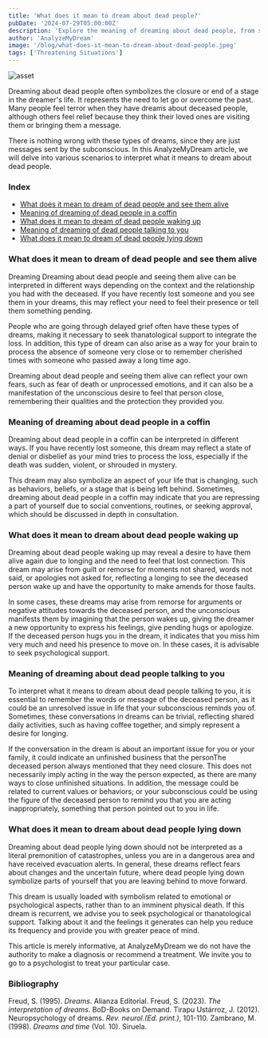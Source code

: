 ```yaml
---
title: 'What does it mean to dream about dead people?'
pubDate: '2024-07-29T05:00:00Z'
description: 'Explore the meaning of dreaming about dead people, from seeing them alive to conversations and dreams with deceased people. Understand the possible messages and symbolism.'
author: 'AnalyzeMyDream'
image: '/blog/what-does-it-mean-to-dream-about-dead-people.jpeg'
tags: ['Threatening Situations']
---
```


![asset](/blog/what-does-it-mean-to-dream-about-dead-people.jpeg)

Dreaming about dead people often symbolizes the closure or end of a stage in the dreamer's life. It represents the need to let go or overcome the past. Many people feel terror when they have dreams about deceased people, although others feel relief because they think their loved ones are visiting them or bringing them a message.

There is nothing wrong with these types of dreams, since they are just messages sent by the subconscious. In this AnalyzeMyDream article, we will delve into various scenarios to interpret what it means to dream about dead people.

### Index

- [What does it mean to dream of dead people and see them alive](#what-does-it-mean-to-dream-of-dead-people-and-see-them-alive)
- [Meaning of dreaming of dead people in a coffin](#meaning-of-dreaming-of-dead-people-in-a-coffin)
- [What does it mean to dream of dead people waking up](#what-does-it-mean-to-dream-of-dead-people-waking-up)
- [Meaning of dreaming of dead people talking to you](#meaning-of-dreaming-of-dead-people-talking-to-you)
- [What does it mean to dream of dead people lying down](#what-does-it-mean-to-dream-of-dead-people-lying-down)

### What does it mean to dream of dead people and see them alive

Dreaming Dreaming about dead people and seeing them alive can be interpreted in different ways depending on the context and the relationship you had with the deceased. If you have recently lost someone and you see them in your dreams, this may reflect your need to feel their presence or tell them something pending.

People who are going through delayed grief often have these types of dreams, making it necessary to seek thanatological support to integrate the loss. In addition, this type of dream can also arise as a way for your brain to process the absence of someone very close or to remember cherished times with someone who passed away a long time ago.

Dreaming about dead people and seeing them alive can reflect your own fears, such as fear of death or unprocessed emotions, and it can also be a manifestation of the unconscious desire to feel that person close, remembering their qualities and the protection they provided you. 

### Meaning of dreaming about dead people in a coffin

Dreaming about dead people in a coffin can be interpreted in different ways. If you have recently lost someone, this dream may reflect a state of denial or disbelief as your mind tries to process the loss, especially if the death was sudden, violent, or shrouded in mystery.

This dream may also symbolize an aspect of your life that is changing, such as behaviors, beliefs, or a stage that is being left behind. Sometimes, dreaming about dead people in a coffin may indicate that you are repressing a part of yourself due to social conventions, routines, or seeking approval, which should be discussed in depth in consultation.

### What does it mean to dream about dead people waking up

Dreaming about dead people waking up may reveal a desire to have them alive again due to longing and the need to feel that lost connection. This dream may arise from guilt or remorse for moments not shared, words not said, or apologies not asked for, reflecting a longing to see the deceased person wake up and have the opportunity to make amends for those faults.

In some cases, these dreams may arise from remorse for arguments or negative attitudes towards the deceased person, and the unconscious manifests them by imagining that the person wakes up, giving the dreamer a new opportunity to express his feelings, give pending hugs or apologize. If the deceased person hugs you in the dream, it indicates that you miss him very much and need his presence to move on. In these cases, it is advisable to seek psychological support. 

### Meaning of dreaming about dead people talking to you

To interpret what it means to dream about dead people talking to you, it is essential to remember the words or message of the deceased person, as it could be an unresolved issue in life that your subconscious reminds you of. Sometimes, these conversations in dreams can be trivial, reflecting shared daily activities, such as having coffee together, and simply represent a desire for longing. 

If the conversation in the dream is about an important issue for you or your family, it could indicate an unfinished business that the personThe deceased person always mentioned that they need closure. This does not necessarily imply acting in the way the person expected, as there are many ways to close unfinished situations. In addition, the message could be related to current values ​​or behaviors; or your subconscious could be using the figure of the deceased person to remind you that you are acting inappropriately, something that person pointed out to you in life. 

### What does it mean to dream about dead people lying down

Dreaming about dead people lying down should not be interpreted as a literal premonition of catastrophes, unless you are in a dangerous area and have received evacuation alerts. In general, these dreams reflect fears about changes and the uncertain future, where dead people lying down symbolize parts of yourself that you are leaving behind to move forward. 

This dream is usually loaded with symbolism related to emotional or psychological aspects, rather than to an imminent physical death. If this dream is recurrent, we advise you to seek psychological or thanatological support. Talking about it and the feelings it generates can help you reduce its frequency and provide you with greater peace of mind.

This article is merely informative, at AnalyzeMyDream we do not have the authority to make a diagnosis or recommend a treatment. We invite you to go to a psychologist to treat your particular case.

### Bibliography

Freud, S. (1995). *Dreams*. Alianza Editorial. 
Freud, S. (2023). *The interpretation of dreams*. BoD-Books on Demand. 
Tirapu Ustárroz, J. (2012). Neuropsychology of dreams. *Rev. neurol.(Ed. print.)*, 101-110. 
Zambrano, M. (1998). *Dreams and time* (Vol. 10). Siruela.